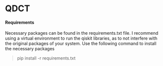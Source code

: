 # QDCT
#### Requirements
Necessary packages can be found in the requirements.txt file. I recommend using a virtual environment to run the qiskit libraries, as to not interfere with the original packages of your system.
Use the following command to install the necessary packages
> pip install -r requirements.txt